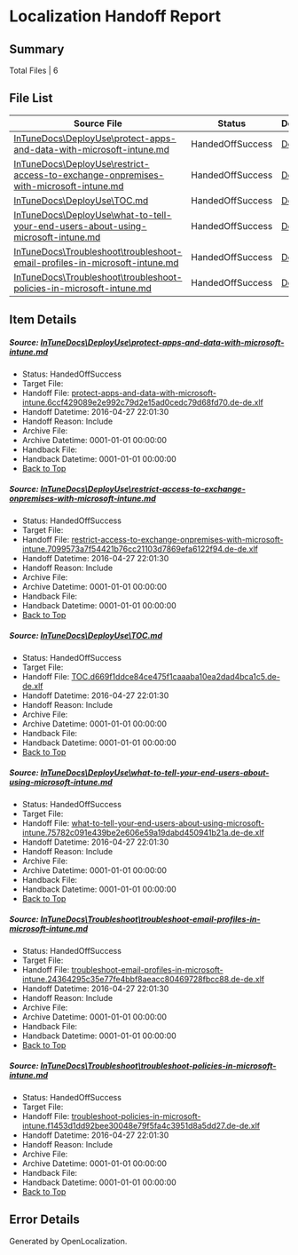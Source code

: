 # <a name='report-top'></a> Localization Handoff Report

## Summary
 Total Files | 6

## File List
 Source File | Status | Details 
 ----------- | ------ | ------- 
 [InTuneDocs\DeployUse\protect-apps-and-data-with-microsoft-intune.md](https://github.com/Microsoft/IntuneDocs-pr/blob/dcee7a81bf4f1a5e2ec69725c1332c0e064d7466/InTuneDocs/DeployUse/protect-apps-and-data-with-microsoft-intune.md) | HandedOffSuccess | [Details](#9ddf4676f234fd3ecf79055780591dcb97dacc35239)
 [InTuneDocs\DeployUse\restrict-access-to-exchange-onpremises-with-microsoft-intune.md](https://github.com/Microsoft/IntuneDocs-pr/blob/27c814a1651172f69c626de6baa965f34db7d77d/InTuneDocs/DeployUse/restrict-access-to-exchange-onpremises-with-microsoft-intune.md) | HandedOffSuccess | [Details](#5254b75d1edf3dfab4ae00adbb6616b071f54d90247)
 [InTuneDocs\DeployUse\TOC.md](https://github.com/Microsoft/IntuneDocs-pr/blob/c446b3a31ca98a65d26784d1852dd7a6e26ca6b1/InTuneDocs/DeployUse/TOC.md) | HandedOffSuccess | [Details](#b5395054d129e6a1b91409ca511d305de3d042a3263)
 [InTuneDocs\DeployUse\what-to-tell-your-end-users-about-using-microsoft-intune.md](https://github.com/Microsoft/IntuneDocs-pr/blob/c446b3a31ca98a65d26784d1852dd7a6e26ca6b1/InTuneDocs/DeployUse/what-to-tell-your-end-users-about-using-microsoft-intune.md) | HandedOffSuccess | [Details](#b469138625ba29ccbaa2edc797872f9e812dbad3272)
 [InTuneDocs\Troubleshoot\troubleshoot-email-profiles-in-microsoft-intune.md](https://github.com/Microsoft/IntuneDocs-pr/blob/c446b3a31ca98a65d26784d1852dd7a6e26ca6b1/InTuneDocs/Troubleshoot/troubleshoot-email-profiles-in-microsoft-intune.md) | HandedOffSuccess | [Details](#507c933e3ce494f49841db805a39e6dff23236101102)
 [InTuneDocs\Troubleshoot\troubleshoot-policies-in-microsoft-intune.md](https://github.com/Microsoft/IntuneDocs-pr/blob/c446b3a31ca98a65d26784d1852dd7a6e26ca6b1/InTuneDocs/Troubleshoot/troubleshoot-policies-in-microsoft-intune.md) | HandedOffSuccess | [Details](#ca638445798c3b8a07e34c1a7957d6b4c06308701104)

## Item Details
##### <a name='9ddf4676f234fd3ecf79055780591dcb97dacc35239'></a> Source: [InTuneDocs\DeployUse\protect-apps-and-data-with-microsoft-intune.md](https://github.com/Microsoft/IntuneDocs-pr/blob/dcee7a81bf4f1a5e2ec69725c1332c0e064d7466/InTuneDocs/DeployUse/protect-apps-and-data-with-microsoft-intune.md)
* Status: HandedOffSuccess
* Target File: 
* Handoff File: [protect-apps-and-data-with-microsoft-intune.6ccf429089e2e992c79d2e15ad0cedc79d68fd70.de-de.xlf](https://github.com/Microsoft/EM.handoff/blob/01a832a578aa6d599ea6893cd396372e8b05703c/ol-handoff/Microsoft/IntuneDocs-pr.de-de/master/protect-apps-and-data-with-microsoft-intune.6ccf429089e2e992c79d2e15ad0cedc79d68fd70.de-de.xlf)
* Handoff Datetime: 2016-04-27 22:01:30
* Handoff Reason: Include
* Archive File: 
* Archive Datetime: 0001-01-01 00:00:00
* Handback File: 
* Handback Datetime: 0001-01-01 00:00:00
* [Back to Top](#report-top)

##### <a name='5254b75d1edf3dfab4ae00adbb6616b071f54d90247'></a> Source: [InTuneDocs\DeployUse\restrict-access-to-exchange-onpremises-with-microsoft-intune.md](https://github.com/Microsoft/IntuneDocs-pr/blob/27c814a1651172f69c626de6baa965f34db7d77d/InTuneDocs/DeployUse/restrict-access-to-exchange-onpremises-with-microsoft-intune.md)
* Status: HandedOffSuccess
* Target File: 
* Handoff File: [restrict-access-to-exchange-onpremises-with-microsoft-intune.7099573a7f54421b76cc21103d7869efa6122f94.de-de.xlf](https://github.com/Microsoft/EM.handoff/blob/01a832a578aa6d599ea6893cd396372e8b05703c/ol-handoff/Microsoft/IntuneDocs-pr.de-de/master/restrict-access-to-exchange-onpremises-with-microsoft-intune.7099573a7f54421b76cc21103d7869efa6122f94.de-de.xlf)
* Handoff Datetime: 2016-04-27 22:01:30
* Handoff Reason: Include
* Archive File: 
* Archive Datetime: 0001-01-01 00:00:00
* Handback File: 
* Handback Datetime: 0001-01-01 00:00:00
* [Back to Top](#report-top)

##### <a name='b5395054d129e6a1b91409ca511d305de3d042a3263'></a> Source: [InTuneDocs\DeployUse\TOC.md](https://github.com/Microsoft/IntuneDocs-pr/blob/c446b3a31ca98a65d26784d1852dd7a6e26ca6b1/InTuneDocs/DeployUse/TOC.md)
* Status: HandedOffSuccess
* Target File: 
* Handoff File: [TOC.d669f1ddce84ce475f1caaaba10ea2dad4bca1c5.de-de.xlf](https://github.com/Microsoft/EM.handoff/blob/01a832a578aa6d599ea6893cd396372e8b05703c/ol-handoff/Microsoft/IntuneDocs-pr.de-de/master/TOC.d669f1ddce84ce475f1caaaba10ea2dad4bca1c5.de-de.xlf)
* Handoff Datetime: 2016-04-27 22:01:30
* Handoff Reason: Include
* Archive File: 
* Archive Datetime: 0001-01-01 00:00:00
* Handback File: 
* Handback Datetime: 0001-01-01 00:00:00
* [Back to Top](#report-top)

##### <a name='b469138625ba29ccbaa2edc797872f9e812dbad3272'></a> Source: [InTuneDocs\DeployUse\what-to-tell-your-end-users-about-using-microsoft-intune.md](https://github.com/Microsoft/IntuneDocs-pr/blob/c446b3a31ca98a65d26784d1852dd7a6e26ca6b1/InTuneDocs/DeployUse/what-to-tell-your-end-users-about-using-microsoft-intune.md)
* Status: HandedOffSuccess
* Target File: 
* Handoff File: [what-to-tell-your-end-users-about-using-microsoft-intune.75782c091e439be2e606e59a19dabd450941b21a.de-de.xlf](https://github.com/Microsoft/EM.handoff/blob/01a832a578aa6d599ea6893cd396372e8b05703c/ol-handoff/Microsoft/IntuneDocs-pr.de-de/master/what-to-tell-your-end-users-about-using-microsoft-intune.75782c091e439be2e606e59a19dabd450941b21a.de-de.xlf)
* Handoff Datetime: 2016-04-27 22:01:30
* Handoff Reason: Include
* Archive File: 
* Archive Datetime: 0001-01-01 00:00:00
* Handback File: 
* Handback Datetime: 0001-01-01 00:00:00
* [Back to Top](#report-top)

##### <a name='507c933e3ce494f49841db805a39e6dff23236101102'></a> Source: [InTuneDocs\Troubleshoot\troubleshoot-email-profiles-in-microsoft-intune.md](https://github.com/Microsoft/IntuneDocs-pr/blob/c446b3a31ca98a65d26784d1852dd7a6e26ca6b1/InTuneDocs/Troubleshoot/troubleshoot-email-profiles-in-microsoft-intune.md)
* Status: HandedOffSuccess
* Target File: 
* Handoff File: [troubleshoot-email-profiles-in-microsoft-intune.24364295c35e77fe4bbf8aeacc80469728fbcc88.de-de.xlf](https://github.com/Microsoft/EM.handoff/blob/01a832a578aa6d599ea6893cd396372e8b05703c/ol-handoff/Microsoft/IntuneDocs-pr.de-de/master/troubleshoot-email-profiles-in-microsoft-intune.24364295c35e77fe4bbf8aeacc80469728fbcc88.de-de.xlf)
* Handoff Datetime: 2016-04-27 22:01:30
* Handoff Reason: Include
* Archive File: 
* Archive Datetime: 0001-01-01 00:00:00
* Handback File: 
* Handback Datetime: 0001-01-01 00:00:00
* [Back to Top](#report-top)

##### <a name='ca638445798c3b8a07e34c1a7957d6b4c06308701104'></a> Source: [InTuneDocs\Troubleshoot\troubleshoot-policies-in-microsoft-intune.md](https://github.com/Microsoft/IntuneDocs-pr/blob/c446b3a31ca98a65d26784d1852dd7a6e26ca6b1/InTuneDocs/Troubleshoot/troubleshoot-policies-in-microsoft-intune.md)
* Status: HandedOffSuccess
* Target File: 
* Handoff File: [troubleshoot-policies-in-microsoft-intune.f1453d1dd92bee30048e79f5fa4c3951d8a5dd27.de-de.xlf](https://github.com/Microsoft/EM.handoff/blob/01a832a578aa6d599ea6893cd396372e8b05703c/ol-handoff/Microsoft/IntuneDocs-pr.de-de/master/troubleshoot-policies-in-microsoft-intune.f1453d1dd92bee30048e79f5fa4c3951d8a5dd27.de-de.xlf)
* Handoff Datetime: 2016-04-27 22:01:30
* Handoff Reason: Include
* Archive File: 
* Archive Datetime: 0001-01-01 00:00:00
* Handback File: 
* Handback Datetime: 0001-01-01 00:00:00
* [Back to Top](#report-top)


## Error Details

Generated by OpenLocalization.
